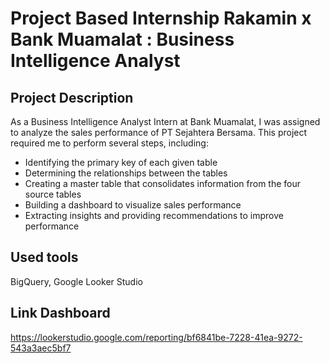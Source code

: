 # Project Based Internship Rakamin x Bank Muamalat : Business Intelligence Analyst

## Project Description
As a Business Intelligence Analyst Intern at Bank Muamalat, I was assigned to analyze the sales performance of PT Sejahtera Bersama. This project required me to perform several steps, including:
- Identifying the primary key of each given table
- Determining the relationships between the tables
- Creating a master table that consolidates information from the four source tables
- Building a dashboard to visualize sales performance
- Extracting insights and providing recommendations to improve performance

## Used tools
BigQuery, Google Looker Studio

## Link Dashboard
https://lookerstudio.google.com/reporting/bf6841be-7228-41ea-9272-543a3aec5bf7
